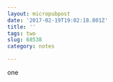```yaml
---
layout: micropubpost
date: '2017-02-19T19:02:18.801Z'
title: ''
tags: two
slug: 68538
category: notes

---
```

one
